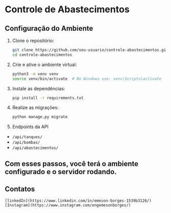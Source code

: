 # Controle de Abastecimentos

## Configuração do Ambiente

1. Clone o repositório:
   
   ```bash
   git clone https://github.com/seu-usuario/controle-abastecimentos.git
   cd controle-abastecimentos

2. Crie e ative o ambiente virtual:
    ```bash
    python3 -m venv venv
    source venv/bin/activate  # No Windows use: venv\Scripts\activate

3. Instale as dependências:
    ```bash
    pip install -r requirements.txt


4. Realize as migrações:
    ```bash
    python manage.py migrate


5. Endpoints da API

- `/api/tanques/`
- `/api/bombas/`
- `/api/abastecimentos/`

## Com esses passos, você terá o ambiente configurado e o servidor rodando.

## Contatos
	[linkedIn](https://www.linkedin.com/in/emeson-borges-1539b3126/)
    [Instagram](https://www.instagram.com/engemesonborges/)
    